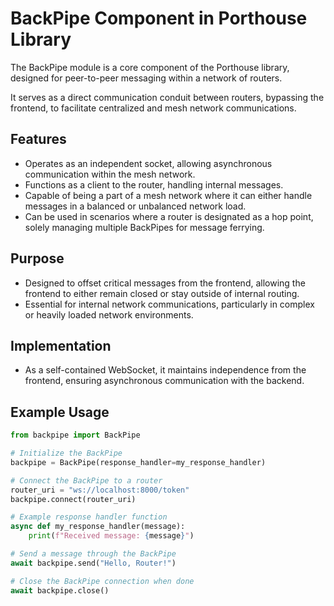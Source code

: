 # BackPipe Component in Porthouse Library

The BackPipe module is a core component of the Porthouse library, designed for peer-to-peer messaging within a network of routers.

It serves as a direct communication conduit between routers, bypassing the frontend, to facilitate centralized and mesh network communications.


## Features

- Operates as an independent socket, allowing asynchronous communication within the mesh network.
- Functions as a client to the router, handling internal messages.
- Capable of being a part of a mesh network where it can either handle messages in a balanced or unbalanced network load.
- Can be used in scenarios where a router is designated as a hop point, solely managing multiple BackPipes for message ferrying.


## Purpose

- Designed to offset critical messages from the frontend, allowing the frontend to either remain closed or stay outside of internal routing.
- Essential for internal network communications, particularly in complex or heavily loaded network environments.


## Implementation

- As a self-contained WebSocket, it maintains independence from the frontend, ensuring asynchronous communication with the backend.

## Example Usage


```python
from backpipe import BackPipe

# Initialize the BackPipe
backpipe = BackPipe(response_handler=my_response_handler)

# Connect the BackPipe to a router
router_uri = "ws://localhost:8000/token"
backpipe.connect(router_uri)

# Example response handler function
async def my_response_handler(message):
    print(f"Received message: {message}")

# Send a message through the BackPipe
await backpipe.send("Hello, Router!")

# Close the BackPipe connection when done
await backpipe.close()
